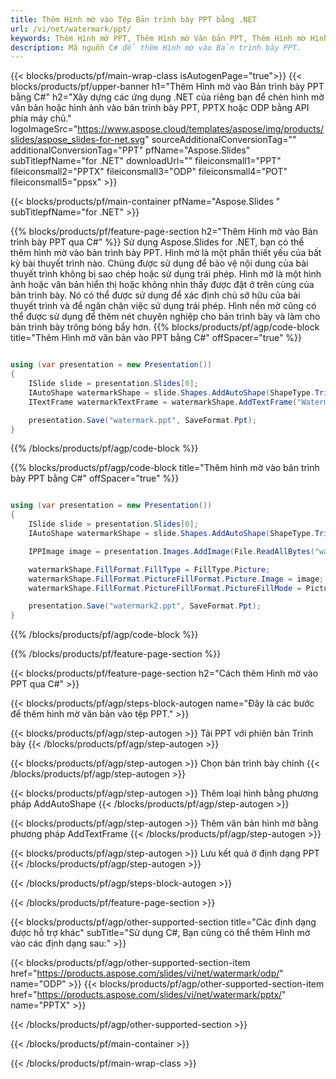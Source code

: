 ```yaml
---
title: Thêm Hình mờ vào Tệp Bản trình bày PPT bằng .NET
url: /vi/net/watermark/ppt/
keywords: Thêm Hình mờ PPT, Thêm Hình mờ Văn bản PPT, Thêm Hình mờ Hình ảnh PPT
description: Mã nguồn C# để thêm Hình mờ vào Bản trình bày PPT.
---
```


{{< blocks/products/pf/main-wrap-class isAutogenPage="true">}}
{{< blocks/products/pf/upper-banner h1="Thêm Hình mờ vào Bản trình bày PPT bằng C#" h2="Xây dựng các ứng dụng .NET của riêng bạn để chèn hình mờ văn bản hoặc hình ảnh vào bản trình bày PPT, PPTX hoặc ODP bằng API phía máy chủ." logoImageSrc="https://www.aspose.cloud/templates/aspose/img/products/slides/aspose_slides-for-net.svg" sourceAdditionalConversionTag="" additionalConversionTag="PPT" pfName="Aspose.Slides" subTitlepfName="for .NET" downloadUrl="" fileiconsmall1="PPT" fileiconsmall2="PPTX" fileiconsmall3="ODP" fileiconsmall4="POT" fileiconsmall5="ppsx" >}}

{{< blocks/products/pf/main-container pfName="Aspose.Slides " subTitlepfName="for .NET" >}}

{{% blocks/products/pf/feature-page-section  h2="Thêm Hình mờ vào Bản trình bày PPT qua C#" %}}
Sử dụng Aspose.Slides for .NET, bạn có thể thêm hình mờ vào bản trình bày PPT. Hình mờ là một phần thiết yếu của bất kỳ bài thuyết trình nào. Chúng được sử dụng để bảo vệ nội dung của bài thuyết trình không bị sao chép hoặc sử dụng trái phép. Hình mờ là một hình ảnh hoặc văn bản hiển thị hoặc không nhìn thấy được đặt ở trên cùng của bản trình bày. Nó có thể được sử dụng để xác định chủ sở hữu của bài thuyết trình và để ngăn chặn việc sử dụng trái phép. Hình nền mờ cũng có thể được sử dụng để thêm nét chuyên nghiệp cho bản trình bày và làm cho bản trình bày trông bóng bẩy hơn. 
{{% blocks/products/pf/agp/code-block title="Thêm Hình mờ văn bản vào PPT bằng C#" offSpacer="true" %}}

```cs

using (var presentation = new Presentation())
{
    ISlide slide = presentation.Slides[0];
    IAutoShape watermarkShape = slide.Shapes.AddAutoShape(ShapeType.Triangle, 0, 0, 0, 0);
    ITextFrame watermarkTextFrame = watermarkShape.AddTextFrame("Watermark");

    presentation.Save("watermark.ppt", SaveFormat.Ppt);
}
```

{{% /blocks/products/pf/agp/code-block %}}

{{% blocks/products/pf/agp/code-block title="Thêm hình mờ vào bản trình bày PPT bằng C#" offSpacer="true" %}}

```cs

using (var presentation = new Presentation())
{
    ISlide slide = presentation.Slides[0];
    IAutoShape watermarkShape = slide.Shapes.AddAutoShape(ShapeType.Triangle, 0, 0, 0, 0);

    IPPImage image = presentation.Images.AddImage(File.ReadAllBytes("watermark.png"));

    watermarkShape.FillFormat.FillType = FillType.Picture;
    watermarkShape.FillFormat.PictureFillFormat.Picture.Image = image;
    watermarkShape.FillFormat.PictureFillFormat.PictureFillMode = PictureFillMode.Stretch;

    presentation.Save("watermark2.ppt", SaveFormat.Ppt);
}
```

{{% /blocks/products/pf/agp/code-block %}}

{{% /blocks/products/pf/feature-page-section %}}

{{< blocks/products/pf/feature-page-section  h2="Cách thêm Hình mờ vào PPT qua C#" >}}

{{< blocks/products/pf/agp/steps-block-autogen name="Đây là các bước để thêm hình mờ văn bản vào tệp PPT." >}}

{{< blocks/products/pf/agp/step-autogen >}}
Tải PPT với phiên bản Trình bày
{{< /blocks/products/pf/agp/step-autogen >}}

{{< blocks/products/pf/agp/step-autogen >}}
Chọn bản trình bày chính
{{< /blocks/products/pf/agp/step-autogen >}}

{{< blocks/products/pf/agp/step-autogen >}}
Thêm loại hình bằng phương pháp AddAutoShape
{{< /blocks/products/pf/agp/step-autogen >}}

{{< blocks/products/pf/agp/step-autogen >}}
Thêm văn bản hình mờ bằng phương pháp AddTextFrame
{{< /blocks/products/pf/agp/step-autogen >}}

{{< blocks/products/pf/agp/step-autogen >}}
Lưu kết quả ở định dạng PPT
{{< /blocks/products/pf/agp/step-autogen >}}

{{< /blocks/products/pf/agp/steps-block-autogen >}}

{{< /blocks/products/pf/feature-page-section >}}

{{< blocks/products/pf/agp/other-supported-section title="Các định dạng được hỗ trợ khác" subTitle="Sử dụng C#, Bạn cũng có thể thêm Hình mờ vào các định dạng sau:" >}}

{{< blocks/products/pf/agp/other-supported-section-item href="https://products.aspose.com/slides/vi/net/watermark/odp/" name="ODP" >}}
{{< blocks/products/pf/agp/other-supported-section-item href="https://products.aspose.com/slides/vi/net/watermark/pptx/" name="PPTX" >}}


{{< /blocks/products/pf/agp/other-supported-section >}}

{{< /blocks/products/pf/main-container >}}
    
{{< /blocks/products/pf/main-wrap-class >}}